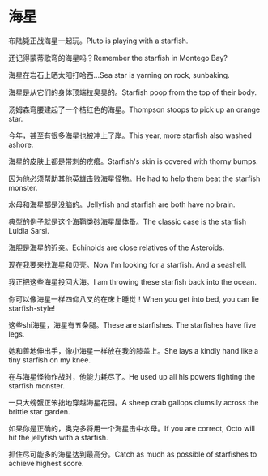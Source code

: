 # 海星

<p><span class="chinese">布陆毙正战海星一起玩。</span><span class="english">Pluto is playing with a starfish.</span></p>

<p><span class="chinese">还记得蒙蒂歌弯的海星吗？</span><span class="english">Remember the starfish in Montego Bay?</span></p>

<p><span class="chinese">海星在岩石上晒太阳打哈西…</span><span class="english">Sea star is yarning on rock, sunbaking.</span></p>

<p><span class="chinese">海星是从它们的身体顶端拉臭臭的。</span><span class="english">Starfish poop from the top of their body.</span></p>

<p><span class="chinese">汤姆森弯腰建起了一个桔红色的海星。</span><span class="english">Thompson stoops to pick up an orange star.</span></p>

<p><span class="chinese">今年，甚至有很多海星也被冲上了岸。</span><span class="english">This year, more starfish also washed ashore.</span></p>

<p><span class="chinese">海星的皮肤上都是带刺的疙瘩。</span><span class="english">Starfish's skin is covered with thorny bumps.</span></p>

<p><span class="chinese">因为他必须帮助其他英雄击败海星怪物。</span><span class="english">He had to help them beat the starfish monster.</span></p>

<p><span class="chinese">水母和海星都是没脑的。</span><span class="english">Jellyfish and starfish are both have no brain.</span></p>

<p><span class="chinese">典型的例子就是这个海鞘类砂海星属体蚤。</span><span class="english">The classic case is the starfish Luidia Sarsi.</span></p>

<p><span class="chinese">海胆是海星的近亲。</span><span class="english">Echinoids are close relatives of the Asteroids.</span></p>

<p><span class="chinese">现在我要来找海星和贝壳。</span><span class="english">Now I'm looking for a starfish. And a seashell.</span></p>

<p><span class="chinese">我正把这些海星投回大海。</span><span class="english">I am throwing these starfish back into the ocean.</span></p>

<p><span class="chinese">你可以像海星一样四仰八叉的在床上睡觉！</span><span class="english">When you get into bed, you can lie starfish-style!</span></p>

<p><span class="chinese">这些shi海星，海星有五条腿。</span><span class="english">These are starfishes. The starfishes have five legs.</span></p>

<p><span class="chinese">她和善地伸出手，像小海星一样放在我的膝盖上。</span><span class="english">She lays a kindly hand like a tiny starfish on my knee.</span></p>

<p><span class="chinese">在与海星怪物作战时，他能力耗尽了。</span><span class="english">He used up all his powers fighting the starfish monster.</span></p>

<p><span class="chinese">一只大螃蟹正笨拙地穿越海星花园。</span><span class="english">A sheep crab gallops clumsily across the brittle star garden.</span></p>

<p><span class="chinese">如果你是正确的，奥克多将用一个海星击中水母。</span><span class="english">If you are correct, Octo will hit the jellyfish with a starfish.</span></p>

<p><span class="chinese">抓住尽可能多的海星达到最高分。</span><span class="english">Catch as much as possible of starfishes to achieve highest score.</span></p>

